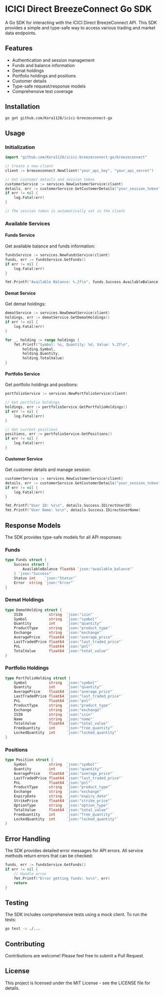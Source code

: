 # ICICI Direct BreezeConnect Go SDK

A Go SDK for interacting with the ICICI Direct BreezeConnect API. This SDK provides a simple and type-safe way to access various trading and market data endpoints.

## Features

- Authentication and session management
- Funds and balance information
- Demat holdings
- Portfolio holdings and positions
- Customer details
- Type-safe request/response models
- Comprehensive test coverage

## Installation

```bash
go get github.com/Kora1128/icici-breezeconnect-go
```

## Usage

### Initialization

```go
import "github.com/Kora1128/icici-breezeconnect-go/breezeconnect"

// Create a new client
client := breezeconnect.NewClient("your_api_key", "your_api_secret")

// Get customer details and session token
customerService := services.NewCustomerService(client)
details, err := customerService.GetCustomerDetails("your_session_token")
if err != nil {
    log.Fatal(err)
}

// The session token is automatically set in the client
```

### Available Services

#### Funds Service

Get available balance and funds information:

```go
fundsService := services.NewFundsService(client)
funds, err := fundsService.GetFunds()
if err != nil {
    log.Fatal(err)
}

fmt.Printf("Available Balance: %.2f\n", funds.Success.AvailableBalance)
```

#### Demat Service

Get demat holdings:

```go
dematService := services.NewDematService(client)
holdings, err := dematService.GetDematHoldings()
if err != nil {
    log.Fatal(err)
}

for _, holding := range holdings {
    fmt.Printf("Symbol: %s, Quantity: %d, Value: %.2f\n",
        holding.Symbol,
        holding.Quantity,
        holding.TotalValue)
}
```

#### Portfolio Service

Get portfolio holdings and positions:

```go
portfolioService := services.NewPortfolioService(client)

// Get portfolio holdings
holdings, err := portfolioService.GetPortfolioHoldings()
if err != nil {
    log.Fatal(err)
}

// Get current positions
positions, err := portfolioService.GetPositions()
if err != nil {
    log.Fatal(err)
}
```

#### Customer Service

Get customer details and manage session:

```go
customerService := services.NewCustomerService(client)
details, err := customerService.GetCustomerDetails("your_session_token")
if err != nil {
    log.Fatal(err)
}

fmt.Printf("User ID: %s\n", details.Success.IDirectUserID)
fmt.Printf("User Name: %s\n", details.Success.IDirectUserName)
```

## Response Models

The SDK provides type-safe models for all API responses:

### Funds
```go
type Funds struct {
    Success struct {
        AvailableBalance float64 `json:"available_balance"`
    } `json:"Success"`
    Status int    `json:"Status"`
    Error  string `json:"Error"`
}
```

### Demat Holdings
```go
type DematHolding struct {
    ISIN            string  `json:"isin"`
    Symbol          string  `json:"symbol"`
    Quantity        int     `json:"quantity"`
    ProductType     string  `json:"product_type"`
    Exchange        string  `json:"exchange"`
    AveragePrice    float64 `json:"average_price"`
    LastTradedPrice float64 `json:"last_traded_price"`
    PnL             float64 `json:"pnl"`
    TotalValue      float64 `json:"total_value"`
}
```

### Portfolio Holdings
```go
type PortfolioHolding struct {
    Symbol          string  `json:"symbol"`
    Quantity        int     `json:"quantity"`
    AveragePrice    float64 `json:"average_price"`
    LastTradedPrice float64 `json:"last_traded_price"`
    PnL             float64 `json:"pnl"`
    ProductType     string  `json:"product_type"`
    Exchange        string  `json:"exchange"`
    ISIN            string  `json:"isin"`
    Name            string  `json:"name"`
    TotalValue      float64 `json:"total_value"`
    FreeQuantity    int     `json:"free_quantity"`
    LockedQuantity  int     `json:"locked_quantity"`
}
```

### Positions
```go
type Position struct {
    Symbol          string  `json:"symbol"`
    Quantity        int     `json:"quantity"`
    AveragePrice    float64 `json:"average_price"`
    LastTradedPrice float64 `json:"last_traded_price"`
    PnL             float64 `json:"pnl"`
    ProductType     string  `json:"product_type"`
    Exchange        string  `json:"exchange"`
    ExpiryDate      string  `json:"expiry_date"`
    StrikePrice     float64 `json:"strike_price"`
    OptionType      string  `json:"option_type"`
    TotalValue      float64 `json:"total_value"`
    FreeQuantity    int     `json:"free_quantity"`
    LockedQuantity  int     `json:"locked_quantity"`
}
```

## Error Handling

The SDK provides detailed error messages for API errors. All service methods return errors that can be checked:

```go
funds, err := fundsService.GetFunds()
if err != nil {
    // Handle error
    fmt.Printf("Error getting funds: %v\n", err)
    return
}
```

## Testing

The SDK includes comprehensive tests using a mock client. To run the tests:

```bash
go test -v ./...
```

## Contributing

Contributions are welcome! Please feel free to submit a Pull Request.

## License

This project is licensed under the MIT License - see the LICENSE file for details.
